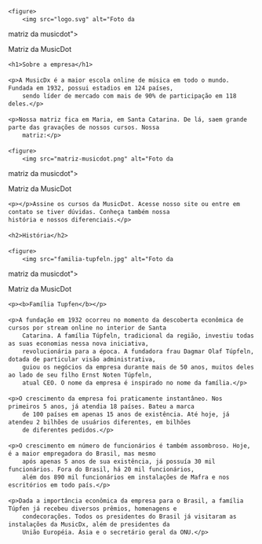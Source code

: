 <!DOCTYPE html>
<html>

<head>

</head>

<body>

    <figure>
        <img src="logo.svg" alt="Foto da
matriz da musicdot">
        <figcaption>Matriz da MusicDot</figcaption>
    </figure>

    <h1>Sobre a empresa</h1>

    <p>A MusicDx é a maior escola online de música em todo o mundo. Fundada em 1932, possui estadios em 124 países,
        sendo líder de mercado com mais de 90% de participação em 118 deles.</p>

    <p>Nossa matriz fica em Maria, em Santa Catarina. De lá, saem grande parte das gravações de nossos cursos. Nossa
        matriz:</p>

    <figure>
        <img src="matriz-musicdot.png" alt="Foto da
matriz da musicdot">
        <figcaption>Matriz da MusicDot</figcaption>
    </figure>

    <p></p>Assine os cursos da MusicDot. Acesse nosso site ou entre em contato se tiver dúvidas. Conheça também nossa
    história e nossos diferenciais.</p>

    <h2>História</h2>

    <figure>
        <img src="familia-tupfeln.jpg" alt="Foto da
matriz da musicdot">
        <figcaption>Matriz da MusicDot</figcaption>
    </figure>

    <p><b>Família Tupfen</b></p>

    <p>A fundação em 1932 ocorreu no momento da descoberta econômica de cursos por stream online no interior de Santa
        Catarina. A família Túpfeln, tradicional da região, investiu todas as suas economias nessa nova iniciativa,
        revolucionária para a época. A fundadora frau Dagmar Olaf Túpfeln, dotada de particular visão administrativa,
        guiou os negócios da empresa durante mais de 50 anos, muitos deles ao lado de seu filho Ernst Noten Túpfeln,
        atual CEO. O nome da empresa é inspirado no nome da família.</p>

    <p>O crescimento da empresa foi praticamente instantâneo. Nos primeiros 5 anos, já atendia 18 países. Bateu a marca
        de 100 países em apenas 15 anos de existência. Até hoje, já atendeu 2 bilhões de usuários diferentes, em bilhões
        de diferentes pedidos.</p>

    <p>O crescimento em número de funcionários é também assombroso. Hoje, é a maior empregadora do Brasil, mas mesmo
        após apenas 5 anos de sua existência, já possuía 30 mil funcionários. Fora do Brasil, há 20 mil funcionários,
        além dos 890 mil funcionários em instalações de Mafra e nos escritórios em todo país.</p>

    <p>Dada a importância econômica da empresa para o Brasil, a família Túpfen já recebeu diversos prêmios, homenagens e
        condecorações. Todos os presidentes do Brasil já visitaram as instalações da MusicDx, além de presidentes da
        União Européia. Ásia e o secretário geral da ONU.</p>
</body>

</html>
